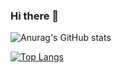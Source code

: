 ### Hi there 👋

![Anurag's GitHub stats](https://github-readme-repo.vercel.app/api?username=devbiel1&theme=midnight-purple&show_icons=true)

[![Top Langs](https://github-readme-stats.vercel.app/api/top-langs/?username=devbiel1&layout=compact&bg_color=0D1117&title_color=9D7CD8&text_color=883EDE&icon_color=9D7CD8&border_color=21262D)](https://github.com/devbiel1)
